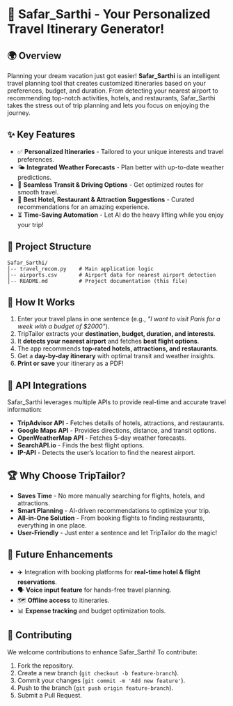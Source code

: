 # 🚀 Safar_Sarthi - Your Personalized Travel Itinerary Generator!

## 🌍 Overview
Planning your dream vacation just got easier! **Safar_Sarthi** is an intelligent travel planning tool that creates customized itineraries based on your preferences, budget, and duration. From detecting your nearest airport to recommending top-notch activities, hotels, and restaurants, Safar_Sarthi takes the stress out of trip planning and lets you focus on enjoying the journey.



## ✨ Key Features
- ✅ **Personalized Itineraries** - Tailored to your unique interests and travel preferences.
- 🌤 **Integrated Weather Forecasts** - Plan better with up-to-date weather predictions.
- 🚗 **Seamless Transit & Driving Options** - Get optimized routes for smooth travel.
- 🏨 **Best Hotel, Restaurant & Attraction Suggestions** - Curated recommendations for an amazing experience.
- ⏳ **Time-Saving Automation** - Let AI do the heavy lifting while you enjoy your trip!

## 📂 Project Structure
```
Safar_Sarthi/
│-- travel_recom.py    # Main application logic
│-- airports.csv       # Airport data for nearest airport detection
│-- README.md          # Project documentation (this file)
```

## 🔧 How It Works
1. Enter your travel plans in one sentence (e.g., *"I want to visit Paris for a week with a budget of $2000"*).
2. TripTailor extracts your **destination, budget, duration, and interests**.
3. It **detects your nearest airport** and fetches **best flight options**.
4. The app recommends **top-rated hotels, attractions, and restaurants**.
5. Get a **day-by-day itinerary** with optimal transit and weather insights.
6. **Print or save** your itinerary as a PDF!


## 🔑 API Integrations
Safar_Sarthi leverages multiple APIs to provide real-time and accurate travel information:
- **TripAdvisor API** - Fetches details of hotels, attractions, and restaurants.
- **Google Maps API** - Provides directions, distance, and transit options.
- **OpenWeatherMap API** - Fetches 5-day weather forecasts.
- **SearchAPI.io** - Finds the best flight options.
- **IP-API** - Detects the user’s location to find the nearest airport.

## 🏆 Why Choose TripTailor?
- **Saves Time** - No more manually searching for flights, hotels, and attractions.
- **Smart Planning** - AI-driven recommendations to optimize your trip.
- **All-in-One Solution** - From booking flights to finding restaurants, everything in one place.
- **User-Friendly** - Just enter a sentence and let TripTailor do the magic!

## 📌 Future Enhancements
- ✈️ Integration with booking platforms for **real-time hotel & flight reservations**.
- 🗣 **Voice input feature** for hands-free travel planning.
- 🗺 **Offline access** to itineraries.
- 📊 **Expense tracking** and budget optimization tools.

## 🤝 Contributing
We welcome contributions to enhance Safar_Sarthi! To contribute:
1. Fork the repository.
2. Create a new branch (`git checkout -b feature-branch`).
3. Commit your changes (`git commit -m 'Add new feature'`).
4. Push to the branch (`git push origin feature-branch`).
5. Submit a Pull Request.


